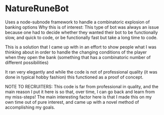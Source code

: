 # NatureRuneBot
Uses a node-subnode framework to handle a combinatoric explosion of banking options
Why this is of interest: This type of bot was always an issue because one had to decide whether they wanted their bot to be functionally slow, and quick to code, or be functionally fast but take a long time to code.

This is a solution that I came up with in an effort to show people what I was thinking about in order to handle the changing conditions of the player when they open the bank (something that has a combinatoric number of different possibilities)

It ran very elegantly and while the code is not of professional quality (it was done in typical hobby fashion) this functioned as a proof of concept.


NOTE TO RECRUITERS: This code is far from professional in quality, and the main reason I put it here is so that, over time, I can go back and learn from my miss-steps! The main interesting factor here is that I made this on my own time out of pure interest, and came up with a novel method of accomplishing my goals.
